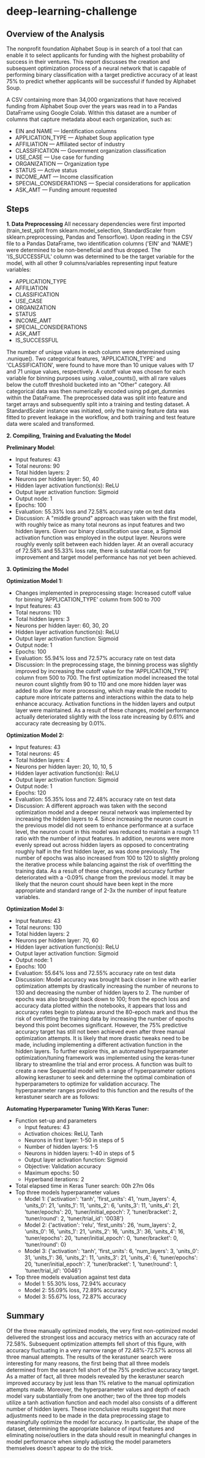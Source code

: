 # deep-learning-challenge

## Overview of the Analysis
The nonprofit foundation Alphabet Soup is in search of a tool that can enable it to select applicants for funding with the highest probability of success in their ventures. This report discusses the creation and subsequent optimization process of a neural network that is capable of performing binary classification with a target predictive accuracy of at least 75% to predict whether applicants will be successful if funded by Alphabet Soup.

A CSV containing more than 34,000 organizations that have received funding from Alphabet Soup over the years was read in to a Pandas DataFrame using Google Colab. Within this dataset are a number of columns that capture metadata about each organization, such as:
* EIN and NAME — Identification columns
* APPLICATION_TYPE — Alphabet Soup application type
* AFFILIATION — Affiliated sector of industry
* CLASSIFICATION — Government organization classification
* USE_CASE — Use case for funding
* ORGANIZATION — Organization type
* STATUS — Active status
* INCOME_AMT — Income classification
* SPECIAL_CONSIDERATIONS — Special considerations for application
* ASK_AMT — Funding amount requested

## Steps 

**1. Data Preprocessing**
All necessary dependencies were first imported (train_test_split from sklearn.model_selection, StandardScaler from sklearn.preprocessing, Pandas and Tensorflow). Upon reading in the CSV file to a Pandas DataFrame, two identification columns ('EIN' and 'NAME') were determined to be non-beneficial and thus dropped. The 'IS_SUCCESSFUL' column was determined to be the target variable for the model, with all other 9 columns/variables representing input feature variables:

* APPLICATION_TYPE
* AFFILIATION
* CLASSIFICATION
* USE_CASE
* ORGANIZATION
* STATUS
* INCOME_AMT
* SPECIAL_CONSIDERATIONS
* ASK_AMT
* IS_SUCCESSFUL

The number of unique values in each column were determined using .nunique(). Two categorical features, 'APPLICATION_TYPE' and 'CLASSIFICATION', were found to have more than 10 unique values with 17 and 71 unique values, respectively. A cutoff value was chosen for each variable for binning purposes using .value_counts(), with all rare values below the cutoff threshold bucketed into an "Other" category. All categorical data was then numerically encoded using pd.get_dummies within the DataFrame. The preprocessed data was split into feature and target arrays and subsequently split into a training and testing dataset. A StandardScaler instance was initiated, only the training feature data was fitted to prevent leakage in the workflow, and both training and test feature data were scaled and transformed.


**2. Compiling, Training and Evaluating the Model**

**Preliminary Model**:
  * Input features: 43
  * Total neurons: 90
  * Total hidden layers: 2
  * Neurons per hidden layer: 50, 40
  * Hidden layer activation function(s): ReLU
  * Output layer activation function: Sigmoid
  * Output node: 1
  * Epochs: 100
  * Evaluation: 55.33% loss and 72.58% accuracy rate on test data
  * Discussion: A "middle ground" approach was taken with the first model, with roughly twice as many total neurons as input features and two hidden layers. Given our binary classification use case, a Sigmoid activation      function was employed in the output layer. Neurons were roughly evenly split between each hidden layer. At an overall accuracy of 72.58% and 55.33% loss rate, there is substantial room for improvement and target          model performance has not yet been achieved.

**3. Optimizing the Model**

**Optimization Model 1:**
  * Changes implemented in preprocessing stage: Increased cutoff value for binning 'APPLICATION_TYPE' column from 500 to 700
  * Input features: 43
  * Total neurons: 110
  * Total hidden layers: 3
  * Neurons per hidden layer: 60, 30, 20
  * Hidden layer activation function(s): ReLU
  * Output layer activation function: Sigmoid
  * Output node: 1
  * Epochs: 100
  * Evaluation: 55.94% loss and 72.57% accuracy rate on test data
  * Discussion: In the preprocessing stage, the binning process was slightly improved by increasing the cutoff value for the 'APPLICATION_TYPE' column from 500 to 700. The first optimization model increased the total 
    neuron count slightly from 90 to 110 and one more hidden layer was added to allow for more processing, which may enable the model to capture more intricate patterns and interactions within the data to help                enhance accuracy. Activation functions in the hidden layers and output layer were maintained. As a result of these changes, model performance actually deteriorated slightly with the loss rate increasing by 0.61% and      accuracy rate decreasing by 0.01%.
 
**Optimization Model 2:**
  * Input features: 43
  * Total neurons: 45
  * Total hidden layers: 4
  * Neurons per hidden layer: 20, 10, 10, 5
  * Hidden layer activation function(s): ReLU
  * Output layer activation function: Sigmoid
  * Output node: 1
  * Epochs: 120
  * Evaluation: 55.35% loss and 72.48% accuracy rate on test data
  * Discussion: A different approach was taken with the second optimization model and a deeper neural network was implemented by increasing the hidden layers to 4. Since increasing the neuron count in the previous model      did not seem to enhance performance at a surface level, the neuron count in this model was reduced to maintain a rough 1:1 ratio with the number of input features. In addition, neurons were more evenly spread out         across hidden layers as opposed to concentrating roughly half in the first hidden layer, as was done previously. The number of epochs was also increased from 100 to 120 to slightly prolong the iterative process while     balancing against the risk of overfitting the training data. As a result of these changes, model accuracy further deteriorated with a -0.09% change from the previous model. It may be likely that the neuron count          should have been kept in the more appropriate and standard range of 2-3x the number of input feature variables.

  **Optimization Model 3:**
  * Input features: 43
  * Total neurons: 130
  * Total hidden layers: 2
  * Neurons per hidden layer: 70, 60
  * Hidden layer activation function(s): ReLU
  * Output layer activation function: Sigmoid
  * Output node: 1
  * Epochs: 100
  * Evaluation: 55.64% loss and 72.55% accuracy rate on test data
  * Discussion: Model accuracy was brought back closer in line with earlier optimization attempts by drastically increasing the number of neurons to 130 and decreasing the number of hidden layers to 2. The number of          epochs was also brought back down to 100; from the epoch loss and accuracy data plotted within the notebooks, it appears that loss and accuracy rates begin to plateau around the 80-epoch mark and thus the risk of         overfitting the training data by increasing the number of epochs beyond this point becomes significant. However, the 75% predictive accuracy target has still not been achieved even after three manual optimization         attempts. It is likely that more drastic tweaks need to be made, including implementing a different activation function in the hidden layers. To further explore this, an automated hyperparameter optimization/tuning       framework was implemented using the keras-tuner library to streamline the trial and error process. A function was built to create a new Sequential model with a range of hyperparameter options allowing kerastuner          to seek and determine the optimal combination of hyperparameters to optimize for validation accuracy. The hyperparameter ranges provided to this function and the results of the kerastuner search are as follows:
  
**Automating Hyperparameter Tuning With Keras Tuner:**
  * Function set-up and parameters
      * Input features: 43
      * Activation choices: ReLU, Tanh
      * Neurons in first layer: 1-50 in steps of 5
      * Number of hidden layers: 1-5
      * Neurons in hidden layers: 1-40 in steps of 5
      * Output layer activation function: Sigmoid
      * Objective: Validation accuracy
      * Maximum epochs: 50
      * Hyperband iterations: 2
  * Total elapsed time in Keras Tuner search: 00h 27m 06s
  * Top three models hyperparameter values
      * Model 1: {'activation': 'tanh', 'first_units': 41, 'num_layers': 4, 'units_0': 21, 'units_1': 11, 'units_2': 6, 'units_3': 11, 'units_4': 21, 'tuner/epochs': 20, 'tuner/initial_epoch': 7, 'tuner/bracket': 2, 
       'tuner/round':          2, 'tuner/trial_id': '0038'}
      * Model 2: {'activation': 'relu', 'first_units': 26, 'num_layers': 2, 'units_0': 16, 'units_1': 21, 'units_2': 16, 'units_3': 36, 'units_4': 16, 'tuner/epochs': 20, 'tuner/initial_epoch': 0, 'tuner/bracket': 0,             'tuner/round': 0}
      * Model 3: {'activation': 'tanh', 'first_units': 6, 'num_layers': 3, 'units_0': 31, 'units_1': 36, 'units_2': 11, 'units_3': 21, 'units_4': 6, 'tuner/epochs': 20, 'tuner/initial_epoch': 7, 'tuner/bracket': 1, 
       'tuner/round': 
         1, 'tuner/trial_id': '0046'}
  * Top three models evaluation against test data
      * Model 1: 55.30% loss, 72.94% accuracy
      * Model 2: 55.09% loss, 72.89% accuracy
      * Model 3: 55.67% loss, 72.87% accuracy

## Summary
Of the three manually optimized models, the very first non-optimized model delivered the strongest loss and accuracy metrics with an accuracy rate of 72.58%. Subsequent optimization attempts fell short of this figure, with accuracy fluctuating in a very narrow range of 72.48%-72.57% across all three manual attempts. The results of the kerastuner search were interesting for many reasons, the first being that all three models determined from the search fell short of the 75% predictive accuracy target. As a matter of fact, all three models revealed by the kerastuner search improved accuracy by just less than 1% relative to the manual optimization attempts made. Moreover, the hyperparameter values and depth of each model vary substantially from one another; two of the three top models utilize a tanh activation function and each model also consists of a different number of hidden layers. These inconclusive results suggest that more adjustments need to be made in the data preprocessing stage to meaningfully optimize the model for accuracy. In particular, the shape of the dataset, determining the appropriate balance of input features and eliminating noise/outliers in the data should result in meaningful changes in model performance when simply adjusting the model parameters themselves doesn't appear to do the trick.
